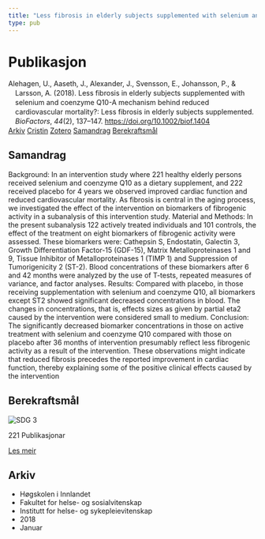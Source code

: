 ```yaml
---
title: "Less fibrosis in elderly subjects supplemented with selenium and coenzyme Q10-A mechanism behind reduced cardiovascular mortality?: Less fibrosis in elderly subjects supplemented"
type: pub
---
```

<h1>Publikasjon</h1>
<article id="csl-bib-container-K6SNN7LP" class="csl-bib-container">
  <div class="csl-bib-body" style="line-height: 1.35; padding-left: 1em; text-indent:-1em;">
  <div class="csl-entry">Alehagen, U., Aaseth, J., Alexander, J., Svensson, E., Johansson, P., &amp; Larsson, A. (2018). Less fibrosis in elderly subjects supplemented with selenium and coenzyme Q10-A mechanism behind reduced cardiovascular mortality?: Less fibrosis in elderly subjects supplemented. <i>BioFactors</i>, <i>44</i>(2), 137&#x2013;147. <a href="https://doi.org/10.1002/biof.1404">https://doi.org/10.1002/biof.1404</a></div>
</div>
  <div class="csl-bib-buttons">
    <a href="#taxonomy-article-K6SNN7LP" class="csl-bib-button">Arkiv</a>
    <a href="https://app.cristin.no/results/show.jsf?id=1540838" alt="Cristin URL" class="csl-bib-button">Cristin</a>
    <a href="http://zotero.org/groups/5022929/items/K6SNN7LP" alt="Zotero URL" class="csl-bib-button">Zotero</a>
    <a href="#abstract-article-K6SNN7LP" class="csl-bib-button">Samandrag</a>
    <a href="#sdg-article-K6SNN7LP" class="csl-bib-button">Berekraftsmål</a>
  </div>
  <div id="csl-bib-meta-container-K6SNN7LP"></div>
</article>
<div id="csl-bib-meta-K6SNN7LP" class="csl-bib-meta">
  <article id="abstract-article-K6SNN7LP" class="abstract-article">
    <h1>Samandrag</h1>
    Background: In an intervention study where 221 healthy elderly persons received selenium and coenzyme Q10 as a dietary supplement, and 222 received placebo for 4 years we observed improved cardiac function and reduced cardiovascular mortality. As fibrosis is central in the aging process, we investigated the effect of the intervention on biomarkers of fibrogenic activity in a subanalysis of this intervention study. Material and Methods: In the present subanalysis 122 actively treated individuals and 101 controls, the effect of the treatment on eight biomarkers of fibrogenic activity were assessed. These biomarkers were: Cathepsin S, Endostatin, Galectin 3, Growth Differentiation Factor-15 (GDF-15), Matrix Metalloproteinases 1 and 9, Tissue Inhibitor of Metalloproteinases 1 (TIMP 1) and Suppression of Tumorigenicity 2 (ST-2). Blood concentrations of these biomarkers after 6 and 42 months were analyzed by the use of T-tests, repeated measures of variance, and factor analyses. Results: Compared with placebo, in those receiving supplementation with selenium and coenzyme Q10, all biomarkers except ST2 showed significant decreased concentrations in blood. The changes in concentrations, that is, effects sizes as given by partial eta2 caused by the intervention were considered small to medium. Conclusion: The significantly decreased biomarker concentrations in those on active treatment with selenium and coenzyme Q10 compared with those on placebo after 36 months of intervention presumably reflect less fibrogenic activity as a result of the intervention. These observations might indicate that reduced fibrosis precedes the reported improvement in cardiac function, thereby explaining some of the positive clinical effects caused by the intervention
  </article>
  <article id="sdg-article-K6SNN7LP" class="sdg-article">
    <h1>Berekraftsmål</h1>
    <div class="sdg-container"><div id="sdg3" class="sdg">
<img src="{{< params subfolder >}}images/sdg/sdg03_no.png" class="image" alt="SDG 3">
<div class="sdg-overlay">
<p class="sdg-publication-count"><span>221</span> Publikasjonar</p>
<p><a href="https://www.fn.no/om-fn/fns-baerekraftsmaal/god-helse-og-livskvalitet?lang=nno-NO" class="sdg-read-more">Les meir</a></p>
</div>
</div></div>
  </article>
  <article id="taxonomy-article-K6SNN7LP" class="taxonomy-article">
    <h1>Arkiv</h1>
    <ul>
      <li>Høgskolen i Innlandet</li>
      <li>Fakultet for helse- og sosialvitenskap</li>
      <li>Institutt for helse- og sykepleievitenskap</li>
      <li>2018</li>
      <li>Januar</li>
    </ul>
  </article>
</div>
